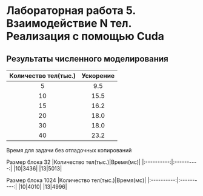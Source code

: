 # Лабораторная работа 5. Взаимодействие N тел. Реализация с помощью Cuda

## Результаты численного моделирования
|Количество тел(тыс.)|Ускорение|
|:----------:|:----------:|
|5 |9.5|
|10|15.5|
|15|16.2|
|20|18.0|
|30|18.0|
|40|23.2|

Время для задачи без отладочных копирований

Размер блока 32
|Количество тел(тыс.)|Время(мс)|
|:----------:|:----------:|
|10|3436|
|13|5013|

Размер блока 1024
|Количество тел(тыс.)|Время(мс)|
|:----------:|:----------:|
|10|4010|
|13|4996|
